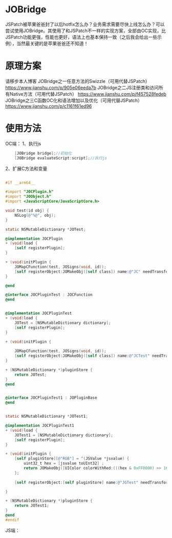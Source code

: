 # JOBridge
JSPatch被苹果爸爸封了以后hotfix怎么办？业务需求需要尽快上线怎么办？可以尝试使用JOBridge。其使用了和JSPatch不一样的实现方案，全部由OC实现，比JSPatch功能更强，性能也更好，语法上也基本保持一致（之后我会给出一些示例），当然最关键的是苹果爸爸还不知道！

# 原理方案
请移步本人博客
JOBridge之一任意方法的Swizzle（可用代替JSPatch）  https://www.jianshu.com/p/905e06eeda7b
JOBridge之二JS注册类和访问所有Native方法（可用代替JSPatch） https://www.jianshu.com/p/f457528fedeb
JOBridge之三C函数OC化和语法增加以及优化（可用代替JSPatch）  https://www.jianshu.com/p/c1161f61ed96

# 使用方法
OC端：
1、执行js
```Objective-C
    [JOBridge bridge];//初始化
    [JOBridge evaluateScript:script];//执行js
```
2、扩展C方法和变量
```Objective-C

#if __arm64__

#import "JOCPlugin.h"
#import "JOObject.h"
#import <JavaScriptCore/JavaScriptCore.h>

void test(id obj) {
    NSLog(@"%@", obj);
}

static NSMutableDictionary *JOTest;

@implementation JOCPlugin
+ (void)load {
    [self registerPlugin];
}

+ (void)initPlugin {
    JOMapCFunction(test, JOSigns(void, id));
    [self registerObject:JOMakeObj([self class]) name:@"JC" needTransform:YES];
}

@end

@interface JOCPluginTest : JOCFunction
@end


@implementation JOCPluginTest
+ (void)load {
    JOTest = [NSMutableDictionary dictionary];
    [self registerPlugin];
}

+ (void)initPlugin {
    
    JOMapCFunction(test, JOSigns(void, id));
    [self registerObject:JOMakeObj([self class]) name:@"JCTest" needTransform:YES];
}

+ (NSMutableDictionary *)pluginStore {
    return JOTest;
}
@end


@interface JOCPluginTest1 : JOPluginBase
@end


static NSMutableDictionary *JOTest1;

@implementation JOCPluginTest1
+ (void)load {
    JOTest1 = [NSMutableDictionary dictionary];
    [self registerPlugin];
}

+ (void)initPlugin {
    [self pluginStore][@"RGB"] = ^(JSValue *jsvalue) {
        uint32_t hex = [jsvalue toUInt32] ;
        return JOMakeObj([UIColor colorWithRed:(((hex & 0xFF0000) >> 16))/255.0 green:(((hex & 0xFF00) >> 8))/255.0 blue:((hex & 0xFF))/255.0 alpha:1.0]);
    };
    
    [self registerObject:[self pluginStore] name:@"JGTest" needTransform:NO];

}

+ (NSMutableDictionary *)pluginStore {
    return JOTest1;
}
@end
#endif

```

JS端：
